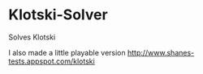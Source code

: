Klotski-Solver
==============

Solves Klotski

I also made a little playable version
http://www.shanes-tests.appspot.com/klotski
